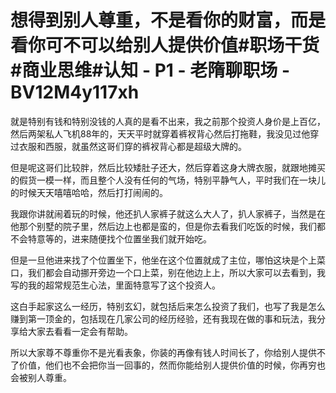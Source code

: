 # 想得到别人尊重，不是看你的财富，而是看你可不可以给别人提供价值#职场干货#商业思维#认知 - P1 - 老隋聊职场 - BV12M4y117xh

就是特别有钱和特别没钱的人真的是看不出来，我之前那个投资人身价是上百亿，然后两架私人飞机88年的，天天平时就穿着裤衩背心然后打拖鞋，我没见过他穿过衣服和西服，就虽然这哥们穿的裤衩背心都是超级大牌的。

但是呢这哥们比较胖，然后比较矮肚子还大，然后穿着这身大牌衣服，就跟地摊买的假货一模一样，而且整个人没有任何的气场，特别平静气人，平时我们在一块儿的时候天天嘻嘻哈哈，然后打打闹闹的。

我跟你讲就闹着玩的时候，他还扒人家裤子就这么大人了，扒人家裤子，当然是在他那个别墅的院子里，然后边上也都是蛮的，但是你去看我们吃饭的时候，我们都不会特意等的，进来随便找个位置坐我们就开始吃。

但是一旦他进来找了个位置坐下，他坐在这个位置就成了主位，哪怕这块是个上菜口，我们都会自动挪开旁边一个口上菜，别在他边上上，所以大家可以去看到，我写的我的超常规范生心法，里面特意写了这个投资人。

这白手起家这么一经历，特别玄幻，就包括后来怎么投资了我们，也写了我是怎么赚到第一顶金的，包括现在几家公司的经历经验，还有我现在做的事和玩法，我分享给大家去看看一定会有帮助。

所以大家尊不尊重你不是光看表象，你装的再像有钱人时间长了，你给别人提供不了价值，他们也不会把你当一回事的，然而你能给别人提供价值的时候，你再穷也会被别人尊重。

